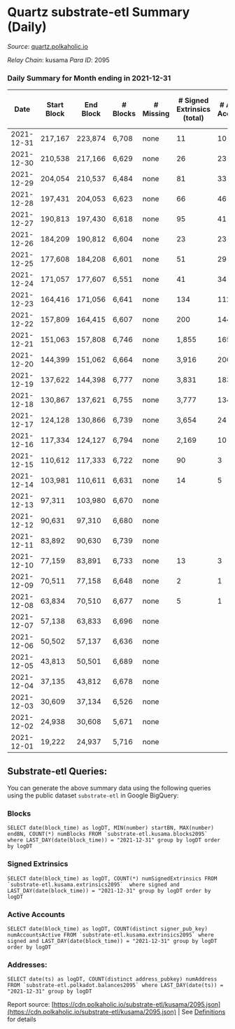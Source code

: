 # Quartz substrate-etl Summary (Daily)

_Source_: [quartz.polkaholic.io](https://quartz.polkaholic.io)

*Relay Chain*: kusama
*Para ID*: 2095



### Daily Summary for Month ending in 2021-12-31


| Date | Start Block | End Block | # Blocks | # Missing | # Signed Extrinsics (total) | # Active Accounts | # Addresses with Balances | # Events | # Transfers | # XCM Transfers In | # XCM Transfers Out |
| ---- | ----------- | --------- | -------- | --------- | --------------------------- | ----------------- | ------------------------- | -------- | ----------- | ------------------ | ------------------- |
| 2021-12-31 | 217,167 | 223,874 | 6,708 | none  | 11 | 10 | 9,211 | 14,418 | 1 ($0.21) |   |   |
| 2021-12-30 | 210,538 | 217,166 | 6,629 | none  | 26 | 23 | 9,211 | 14,337 | 10 ($2.19) |   |   |
| 2021-12-29 | 204,054 | 210,537 | 6,484 | none  | 81 | 33 | 9,205 | 14,303 | 7 ($5,126.85) |   |   |
| 2021-12-28 | 197,431 | 204,053 | 6,623 | none  | 66 | 46 | 9,200 | 14,535 | 21 ($79,567.96) |   |   |
| 2021-12-27 | 190,813 | 197,430 | 6,618 | none  | 95 | 41 | 9,194 | 14,697 | 49 ($1,136,910.60) |   |   |
| 2021-12-26 | 184,209 | 190,812 | 6,604 | none  | 23 | 23 | 9,187 | 14,255 |   |   |   |
| 2021-12-25 | 177,608 | 184,208 | 6,601 | none  | 51 | 29 | 9,187 | 14,413 | 22 ($142,670.40) |   |   |
| 2021-12-24 | 171,057 | 177,607 | 6,551 | none  | 41 | 34 | 9,183 | 14,239 | 8 ($1,586,395.41) |   |   |
| 2021-12-23 | 164,416 | 171,056 | 6,641 | none  | 134 | 112 | 9,181 | 14,898 | 10 ($0.49) |   |   |
| 2021-12-22 | 157,809 | 164,415 | 6,607 | none  | 200 | 144 | 9,176 | 15,189 | 37 ($735,946.90) |   |   |
| 2021-12-21 | 151,063 | 157,808 | 6,746 | none  | 1,855 | 165 | 9,163 | 25,891 | 1,454 ($65,453.25) |   |   |
| 2021-12-20 | 144,399 | 151,062 | 6,664 | none  | 3,916 | 200 | 8,442 | 39,351 | 3,670 ($305,051.02) |   |   |
| 2021-12-19 | 137,622 | 144,398 | 6,777 | none  | 3,831 | 183 | 6,605 | 39,104 | 3,636 ($87,140.94) |   |   |
| 2021-12-18 | 130,867 | 137,621 | 6,755 | none  | 3,777 | 134 | 4,794 | 38,772 | 3,629 ($449,259.27) |   |   |
| 2021-12-17 | 124,128 | 130,866 | 6,739 | none  | 3,654 | 24 | 2,989 | 38,131 | 3,633 ($1,649,715.77) |   |   |
| 2021-12-16 | 117,334 | 124,127 | 6,794 | none  | 2,169 | 10 | 1,180 | 28,635 | 2,167 ($1,470,523.97) |   |   |
| 2021-12-15 | 110,612 | 117,333 | 6,722 | none  | 90 | 3 | 101 | 15,020 | 90 ($3.13) |   |   |
| 2021-12-14 | 103,981 | 110,611 | 6,631 | none  | 14 | 5 | 13 | 14,870 | 6 ($335.04) |   |   |
| 2021-12-13 | 97,311 | 103,980 | 6,670 | none  |  |  | 7 | 14,285 |   |   |   |
| 2021-12-12 | 90,631 | 97,310 | 6,680 | none  |  |  | 7 | 14,304 |   |   |   |
| 2021-12-11 | 83,892 | 90,630 | 6,739 | none  |  |  | 7 | 14,432 |   |   |   |
| 2021-12-10 | 77,159 | 83,891 | 6,733 | none  | 13 | 3 | 7 | 14,436 | 1 ($158.62) |   |   |
| 2021-12-09 | 70,511 | 77,158 | 6,648 | none  | 2 | 1 | 4 | 13,541 |   |   |   |
| 2021-12-08 | 63,834 | 70,510 | 6,677 | none  | 5 | 1 | 4 | 13,374 |   |   |   |
| 2021-12-07 | 57,138 | 63,833 | 6,696 | none  |  |  | 4 | 13,392 |   |   |   |
| 2021-12-06 | 50,502 | 57,137 | 6,636 | none  |  |  | 4 | 13,272 |   |   |   |
| 2021-12-05 | 43,813 | 50,501 | 6,689 | none  |  |  | 4 | 13,378 |   |   |   |
| 2021-12-04 | 37,135 | 43,812 | 6,678 | none  |  |  | 4 | 13,356 |   |   |   |
| 2021-12-03 | 30,609 | 37,134 | 6,526 | none  |  |  | 4 | 13,052 |   |   |   |
| 2021-12-02 | 24,938 | 30,608 | 5,671 | none  |  |  | 4 | 11,342 |   |   |   |
| 2021-12-01 | 19,222 | 24,937 | 5,716 | none  |  |  | 4 | 11,432 |   |   |   |

## Substrate-etl Queries:
You can generate the above summary data using the following queries using the public dataset `substrate-etl` in Google BigQuery:


### Blocks
```
SELECT date(block_time) as logDT, MIN(number) startBN, MAX(number) endBN, COUNT(*) numBlocks FROM `substrate-etl.kusama.blocks2095`  where LAST_DAY(date(block_time)) = "2021-12-31" group by logDT order by logDT
```


### Signed Extrinsics
```
SELECT date(block_time) as logDT, COUNT(*) numSignedExtrinsics FROM `substrate-etl.kusama.extrinsics2095`  where signed and LAST_DAY(date(block_time)) = "2021-12-31" group by logDT order by logDT
```


### Active Accounts
```
SELECT date(block_time) as logDT, COUNT(distinct signer_pub_key) numAccountsActive FROM `substrate-etl.kusama.extrinsics2095` where signed and LAST_DAY(date(block_time)) = "2021-12-31" group by logDT order by logDT
```


### Addresses:
```
SELECT date(ts) as logDT, COUNT(distinct address_pubkey) numAddress FROM `substrate-etl.polkadot.balances2095` where LAST_DAY(date(ts)) = "2021-12-31" group by logDT
```



Report source: [https://cdn.polkaholic.io/substrate-etl/kusama/2095.json](https://cdn.polkaholic.io/substrate-etl/kusama/2095.json) | See [Definitions](/DEFINITIONS.md) for details
